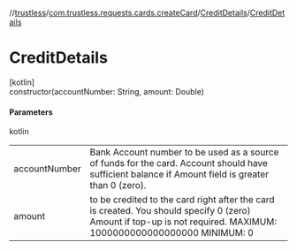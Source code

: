 //[trustless](../../../index.md)/[com.trustless.requests.cards.createCard](../index.md)/[CreditDetails](index.md)/[CreditDetails](-credit-details.md)

# CreditDetails

[kotlin]\
constructor(accountNumber: String, amount: Double)

#### Parameters

kotlin

| | |
|---|---|
| accountNumber | Bank Account number to be used as a source of funds for the card. Account should have sufficient balance if Amount field is greater than 0 (zero). |
| amount | to be credited to the card right after the card is created. You should specify 0 (zero) Amount if top-up is not required. MAXIMUM: 1000000000000000000 MINIMUM: 0 |
